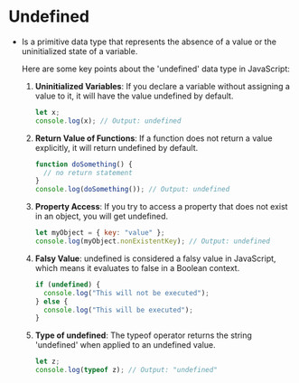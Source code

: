 # Undefined

- Is a primitive data type that represents the absence of a value or the uninitialized state of a variable.

  Here are some key points about the 'undefined' data type in JavaScript:

  1.  **Uninitialized Variables**: If you declare a variable without assigning a value to it, it will have the value undefined by default.

      ```javascript
      let x;
      console.log(x); // Output: undefined
      ```

  2.  **Return Value of Functions**: If a function does not return a value explicitly, it will return undefined by default.

      ```javascript
      function doSomething() {
        // no return statement
      }
      console.log(doSomething()); // Output: undefined
      ```

  3.  **Property Access**: If you try to access a property that does not exist in an object, you will get undefined.

      ```javascript
      let myObject = { key: "value" };
      console.log(myObject.nonExistentKey); // Output: undefined
      ```

  4.  **Falsy Value**: undefined is considered a falsy value in JavaScript, which means it evaluates to false in a Boolean context.

      ```javascript
      if (undefined) {
        console.log("This will not be executed");
      } else {
        console.log("This will be executed");
      }
      ```

  5.  **Type of undefined**: The typeof operator returns the string 'undefined' when applied to an undefined value.

      ```javascript
      let z;
      console.log(typeof z); // Output: "undefined"
      ```
